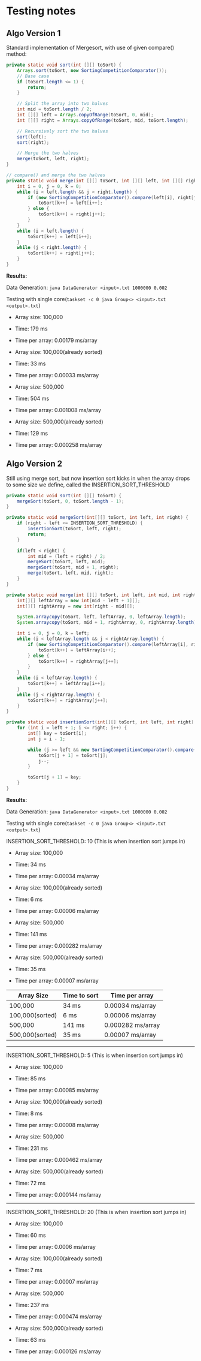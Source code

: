 # Testing notes

## Algo Version 1

Standard implementation of Mergesort, with use of given compare() method:

```java
private static void sort(int [][] toSort) {
    Arrays.sort(toSort, new SortingCompetitionComparator());
    // Base case
    if (toSort.length <= 1) {
        return;
    }

    // Split the array into two halves
    int mid = toSort.length / 2;
    int [][] left = Arrays.copyOfRange(toSort, 0, mid);
    int [][] right = Arrays.copyOfRange(toSort, mid, toSort.length);

    // Recursively sort the two halves
    sort(left);
    sort(right);

    // Merge the two halves
    merge(toSort, left, right);
}

// compare() and merge the two halves
private static void merge(int [][] toSort, int [][] left, int [][] right) {
    int i = 0, j = 0, k = 0;
    while (i < left.length && j < right.length) {
        if (new SortingCompetitionComparator().compare(left[i], right[j]) < 0) {
            toSort[k++] = left[i++];
        } else {
            toSort[k++] = right[j++];
        }
    }
    while (i < left.length) {
        toSort[k++] = left[i++];
    }
    while (j < right.length) {
        toSort[k++] = right[j++];
    }
}
```

**Results:**

Data Generation: ```java DataGenerator <input>.txt 1000000 0.002```

Testing with single core(```taskset -c 0 java Group<> <input>.txt <output>.txt```)

- Array size: 100,000
- Time: 179 ms
- Time per array: 0.00179 ms/array

- Array size: 100,000(already sorted)
- Time: 33 ms
- Time per array: 0.00033 ms/array

- Array size: 500,000
- Time: 504 ms
- Time per array: 0.001008 ms/array

- Array size: 500,000(already sorted)
- Time: 129 ms
- Time per array: 0.000258 ms/array
  
## Algo Version 2

Still using merge sort, but now insertion sort kicks in when the array drops to some size we define, called the INSERTION_SORT_THRESHOLD

```java
private static void sort(int [][] toSort) {
    mergeSort(toSort, 0, toSort.length - 1);
}

private static void mergeSort(int[][] toSort, int left, int right) {
    if (right - left <= INSERTION_SORT_THRESHOLD) {
        insertionSort(toSort, left, right);
        return;
    }

    if(left < right) {
        int mid = (left + right) / 2;
        mergeSort(toSort, left, mid);
        mergeSort(toSort, mid + 1, right);
        merge(toSort, left, mid, right);
    }
}

private static void merge(int [][] toSort, int left, int mid, int right) {
    int[][] leftArray = new int[mid - left + 1][];
    int[][] rightArray = new int[right - mid][];

    System.arraycopy(toSort, left, leftArray, 0, leftArray.length);
    System.arraycopy(toSort, mid + 1, rightArray, 0, rightArray.length);

    int i = 0, j = 0, k = left;
    while (i < leftArray.length && j < rightArray.length) {
        if (new SortingCompetitionComparator().compare(leftArray[i], rightArray[j]) <=  0) {
            toSort[k++] = leftArray[i++];
        } else {
            toSort[k++] = rightArray[j++];
        }
    }
    while (i < leftArray.length) {
        toSort[k++] = leftArray[i++];
    }
    while (j < rightArray.length) {
        toSort[k++] = rightArray[j++];
    }
}

private static void insertionSort(int[][] toSort, int left, int right) {
    for (int i = left + 1; i <= right; i++) {
        int[] key = toSort[i];
        int j = i - 1;

        while (j >= left && new SortingCompetitionComparator().compare(toSort[j], key) > 0) {
            toSort[j + 1] = toSort[j];
            j--;
        }

        toSort[j + 1] = key;
    }
}

```

**Results:**

Data Generation: ```java DataGenerator <input>.txt 1000000 0.002```

Testing with single core(```taskset -c 0 java Group<> <input>.txt <output>.txt```)

INSERTION_SORT_THRESHOLD: 10 (This is when insertion sort jumps in)

- Array size: 100,000
- Time: 34 ms
- Time per array: 0.00034 ms/array

- Array size: 100,000(already sorted)
- Time: 6 ms
- Time per array: 0.00006 ms/array

- Array size: 500,000
- Time: 141 ms
- Time per array: 0.000282 ms/array

- Array size: 500,000(already sorted)
- Time: 35 ms
- Time per array: 0.00007 ms/array

| Array Size      | Time to sort | Time per array    |
| --------------- | ------------ | ----------------- |
| 100,000         | 34 ms        | 0.00034 ms/array  |
| 100,000(sorted) | 6 ms         | 0.00006 ms/array  |
| 500,000         | 141 ms       | 0.000282 ms/array |
| 500,000(sorted) | 35 ms        | 0.00007 ms/array  |

---------------------------------------

INSERTION_SORT_THRESHOLD: 5 (This is when insertion sort jumps in)

- Array size: 100,000
- Time: 85 ms
- Time per array: 0.00085 ms/array

- Array size: 100,000(already sorted)
- Time: 8 ms
- Time per array: 0.00008 ms/array

- Array size: 500,000
- Time: 231 ms
- Time per array: 0.000462 ms/array

- Array size: 500,000(already sorted)
- Time: 72 ms
- Time per array: 0.000144 ms/array

---------------------------------------

INSERTION_SORT_THRESHOLD: 20 (This is when insertion sort jumps in)

- Array size: 100,000
- Time: 60 ms
- Time per array: 0.0006 ms/array

- Array size: 100,000(already sorted)
- Time: 7 ms
- Time per array: 0.00007 ms/array

- Array size: 500,000
- Time: 237 ms
- Time per array: 0.000474 ms/array

- Array size: 500,000(already sorted)
- Time: 63 ms
- Time per array: 0.000126 ms/array
